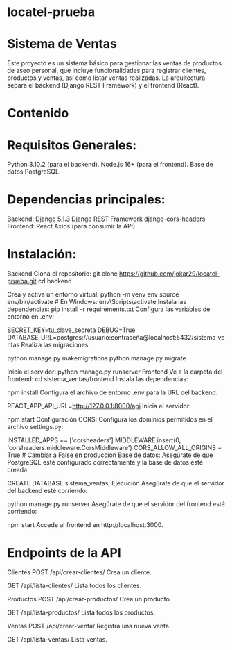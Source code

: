 # locatel-prueba

# Sistema de Ventas
Este proyecto es un sistema básico para gestionar las ventas de productos de aseo personal, que incluye funcionalidades para registrar clientes, productos y ventas, así como listar ventas realizadas. La arquitectura separa el backend (Django REST Framework) y el frontend (React).

# Contenido

# Requisitos Generales:
Python 3.10.2 (para el backend).
Node.js 16+ (para el frontend).
Base de datos PostgreSQL.
# Dependencias principales:
Backend:
Django 5.1.3
Django REST Framework
django-cors-headers
Frontend:
React
Axios (para consumir la API)

# Instalación:
Backend
Clona el repositorio:
git clone https://github.com/jokar29/locatel-prueba.git
cd backend

Crea y activa un entorno virtual:
python -m venv env
source env/bin/activate  # En Windows: env\Scripts\activate
Instala las dependencias:
pip install -r requirements.txt
Configura las variables de entorno en .env:

SECRET_KEY=tu_clave_secreta
DEBUG=True
DATABASE_URL=postgres://usuario:contraseña@localhost:5432/sistema_ventas
Realiza las migraciones:

python manage.py makemigrations
python manage.py migrate

Inicia el servidor:
python manage.py runserver
Frontend
Ve a la carpeta del frontend:
cd sistema_ventas/frontend
Instala las dependencias:

npm install
Configura el archivo de entorno .env para la URL del backend:

REACT_APP_API_URL=http://127.0.0.1:8000/api
Inicia el servidor:

npm start
Configuración
CORS:
Configura los dominios permitidos en el archivo settings.py:


INSTALLED_APPS += ['corsheaders']
MIDDLEWARE.insert(0, 'corsheaders.middleware.CorsMiddleware')
CORS_ALLOW_ALL_ORIGINS = True  # Cambiar a False en producción
Base de datos:
Asegúrate de que PostgreSQL esté configurado correctamente y la base de datos esté creada:


CREATE DATABASE sistema_ventas;
Ejecución
Asegúrate de que el servidor del backend esté corriendo:

python manage.py runserver
Asegúrate de que el servidor del frontend esté corriendo:

npm start
Accede al frontend en http://localhost:3000.

# Endpoints de la API
Clientes
POST /api/crear-clientes/
Crea un cliente.

GET /api/lista-clientes/
Lista todos los clientes.

Productos
POST /api/crear-productos/
Crea un producto.

GET /api/lista-productos/
Lista todos los productos.

Ventas
POST /api/crear-venta/
Registra una nueva venta.

GET /api/lista-ventas/
Lista ventas.
